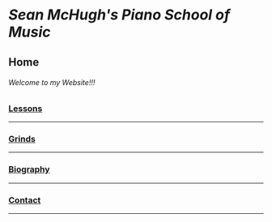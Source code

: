 # _Sean McHugh's Piano School of Music_
<h2> Home </h2>

###### Welcome to my Website!!!
### <a href="https://github.com/seanmch2023/Lessons" target="_blank">Lessons</a> <hr>
### <a href="https://github.com/seanmch2023/Grinds" target="_blank">Grinds</a> <hr>
### <a href="https://github.com/seanmch2023/Biography/tree/main" target="_blank">Biography</a> <hr>
### <a href="https://github.com/seanmch2023/Contact" target="_blank">Contact</a> <hr>
